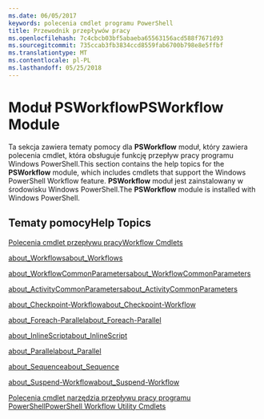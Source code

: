 ```yaml
---
ms.date: 06/05/2017
keywords: polecenia cmdlet programu PowerShell
title: Przewodnik przepływów pracy
ms.openlocfilehash: 7c4cbcb03bf5abaeba65563156acd588f7671d93
ms.sourcegitcommit: 735ccab3fb3834ccd8559fab6700b798e8e5ffbf
ms.translationtype: MT
ms.contentlocale: pl-PL
ms.lasthandoff: 05/25/2018
---
```

# <a name="psworkflow-module"></a><span data-ttu-id="92c84-103">Moduł PSWorkflow</span><span class="sxs-lookup"><span data-stu-id="92c84-103">PSWorkflow Module</span></span>

<span data-ttu-id="92c84-104">Ta sekcja zawiera tematy pomocy dla **PSWorkflow** moduł, który zawiera polecenia cmdlet, która obsługuje funkcję przepływ pracy programu Windows PowerShell.</span><span class="sxs-lookup"><span data-stu-id="92c84-104">This section contains the help topics for the **PSWorkflow** module, which includes cmdlets that support the Windows PowerShell Workflow feature.</span></span> <span data-ttu-id="92c84-105">**PSWorkflow** moduł jest zainstalowany w środowisku Windows PowerShell.</span><span class="sxs-lookup"><span data-stu-id="92c84-105">The **PSWorkflow** module is installed with Windows PowerShell.</span></span>

## <a name="help-topics"></a><span data-ttu-id="92c84-106">Tematy pomocy</span><span class="sxs-lookup"><span data-stu-id="92c84-106">Help Topics</span></span>

[<span data-ttu-id="92c84-107">Polecenia cmdlet przepływu pracy</span><span class="sxs-lookup"><span data-stu-id="92c84-107">Workflow Cmdlets</span></span>](http://go.microsoft.com/fwlink/?LinkID=245865)

[<span data-ttu-id="92c84-108">about_Workflows</span><span class="sxs-lookup"><span data-stu-id="92c84-108">about_Workflows</span></span>](https://technet.microsoft.com/library/f2897bdd-1b9d-4679-8b19-09840bd40a22)

[<span data-ttu-id="92c84-109">about_WorkflowCommonParameters</span><span class="sxs-lookup"><span data-stu-id="92c84-109">about_WorkflowCommonParameters</span></span>](https://technet.microsoft.com/library/119f968e-618e-439c-b76c-cdd17e6df27c)

[<span data-ttu-id="92c84-110">about_ActivityCommonParameters</span><span class="sxs-lookup"><span data-stu-id="92c84-110">about_ActivityCommonParameters</span></span>](https://technet.microsoft.com/library/8ca60664-37c6-4257-a723-e3c41dd10122)

[<span data-ttu-id="92c84-111">about_Checkpoint-Workflow</span><span class="sxs-lookup"><span data-stu-id="92c84-111">about_Checkpoint-Workflow</span></span>](https://technet.microsoft.com/library/3a309488-1e7a-4807-b83b-dedbeac3ee1c)

[<span data-ttu-id="92c84-112">about_Foreach-Parallel</span><span class="sxs-lookup"><span data-stu-id="92c84-112">about_Foreach-Parallel</span></span>](https://technet.microsoft.com/library/35704780-dde8-4f5f-9319-5b982148bba7)

[<span data-ttu-id="92c84-113">about_InlineScript</span><span class="sxs-lookup"><span data-stu-id="92c84-113">about_InlineScript</span></span>](https://technet.microsoft.com/library/f88ed5a9-02d6-4bf0-a031-61198e1e7291)

[<span data-ttu-id="92c84-114">about_Parallel</span><span class="sxs-lookup"><span data-stu-id="92c84-114">about_Parallel</span></span>](https://technet.microsoft.com/library/104559a8-e89a-49f5-8c08-e5bf72768cbf)

[<span data-ttu-id="92c84-115">about_Sequence</span><span class="sxs-lookup"><span data-stu-id="92c84-115">about_Sequence</span></span>](https://technet.microsoft.com/library/bda3f81a-be8a-43be-b0df-12bb7e193b9b)

[<span data-ttu-id="92c84-116">about_Suspend-Workflow</span><span class="sxs-lookup"><span data-stu-id="92c84-116">about_Suspend-Workflow</span></span>](https://technet.microsoft.com/library/be2ded75-1eca-493e-96c1-758f92b5f199)

[<span data-ttu-id="92c84-117">Polecenia cmdlet narzędzia przepływu pracy programu PowerShell</span><span class="sxs-lookup"><span data-stu-id="92c84-117">PowerShell Workflow Utility Cmdlets</span></span>](https://technet.microsoft.com/library/a5a32019-0d68-4041-935f-1b1cacaf6d3d)